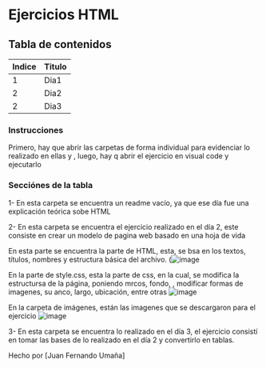 # Ejercicios HTML

## Tabla de contenidos
| Indice | Titulo  |
|--|--|
| 1 | Dia1 |
| 2 | Dia2 |
| 2 | Dia3 |


### Instrucciones
Primero, hay que abrir las carpetas de forma individual para evidenciar lo realizado en ellas y , luego, hay q abrir el ejercicio en visual code y ejecutarlo

### Secciónes de la tabla
1- En esta carpeta se encuentra un readme vacío, ya que ese día fue una explicación teórica sobe HTML

2- En esta carpeta se encuentra el ejercicio realizado en el día 2, este consiste en crear un modelo de pagina web basado en una hoja de vida

En esta parte se encuentra la parte de HTML, esta, se bsa en los textos, títulos, nombres y estructura básica del archivo.
(![image](https://github.com/user-attachments/assets/d840d321-f963-4823-ac8b-648a2f440277)

En la parte de style.css, esta la parte de css, en la cual, se modifica la estructursa de la página, poniendo mrcos, fondo, , modificar formas de imagenes, su anco, largo, ubicación, entre otras
![image](https://github.com/user-attachments/assets/6d443208-9dbe-4fa2-bf13-f214855d1979)

En la carpeta de imágenes, están las imagenes que se  descargaron para el ejercicio
![image](https://github.com/user-attachments/assets/89d05e3e-fcae-4ce8-a21e-eb54d872f24a)

3- En esta carpeta se encuentra lo realizado en el día 3, el ejercicio consistí en tomar las bases de lo realizado en el día 2 y convertirlo en tablas.






Hecho por [Juan Fernando Umaña]
